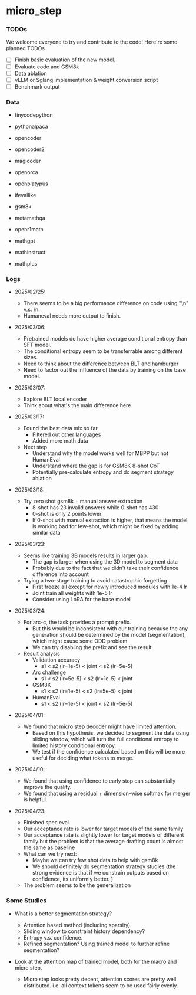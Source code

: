 # micro_step

### TODOs
We welcome everyone to try and contribute to the code! Here're some planned TODOs
- [ ] Finish basic evaluation of the new model. 
- [ ] Evaluate code and GSM8k
- [ ] Data ablation
- [ ] vLLM or Sglang implementation & weight conversion script
- [ ] Benchmark output

### Data
* tinycodepython
* pythonalpaca
* opencoder
* opencoder2
* magicoder

* openorca
* openplatypus
* ifevallike
* gsm8k

* metamathqa
* openr1math
* mathgpt
* mathinstruct
* mathplus

### Logs
- 2025/02/25: 
    * There seems to be a big performance difference on code using "\n" v.s. \n. 
    * Humaneval needs more output to finish. 

- 2025/03/06:
    * Pretrained models do have higher average conditional entropy than SFT model. 
    * The conditional entropy seem to be transferrable among different sizes. 
    * Need to think about the difference between BLT and hamburger
    * Need to factor out the influence of the data by training on the base model. 

- 2025/03/07:
    * Explore BLT local encoder
    * Think about what's the main difference here

- 2025/03/17:
    * Found the best data mix so far
        - Filtered out other languages
        - Added more math data
    * Next step
        - Understand why the model works well for MBPP but not HumanEval
        - Understand where the gap is for GSM8K 8-shot CoT
        - Potentially pre-calculate entropy and do segment strategy ablation
- 2025/03/18:
    * Try zero shot gsm8k + manual answer extraction
        - 8-shot has 23 invalid answers while 0-shot has 430
        - 0-shot is only 2 points lower
        - If 0-shot with manual extraction is higher, that means the model is working bad for few-shot, which might be fixed by adding similar data
- 2025/03/23:
    * Seems like training 3B models results in larger gap.
        - The gap is larger when using the 3D model to segment data
        - Probably due to the fact that we didn't take their confidence difference into account
    * Trying a two-stage training to avoid catastrophic forgetting
        - First freeze all except for newly introduced modules with 1e-4 lr
        - Joint train all weights with 1e-5 lr
        - Consider using LoRA for the base model
- 2025/03/24:
    * For arc-c, the task provides a prompt prefix.
        - But this would be inconsistent with our training because the any generation should be determined by the model (segmentation), which might cause some ODD problem
        - We can try disabling the prefix and see the result
    * Result analysis
        - Validation accuracy
            * s1 < s2 (lr=1e-5) < joint < s2 (lr=5e-5)
        - Arc challenge
            * s1 < s2 (lr=5e-5) < s2 (lr=1e-5) < joint
        - GSM8K
            * s1 < s2 (lr=1e-5) < s2 (lr=5e-5) < joint
        - HumanEval
            * s1 < s2 (lr=1e-5) < joint < s2 (lr=5e-5)
- 2025/04/01:
    * We found that micro step decoder might have limited attention. 
        - Based on this hypothesis, we decided to segment the data using sliding window, which will turn the full conditional entropy to limited history conditional entropy. 
        - We test if the confidence calculated based on this will be more useful for deciding what tokens to merge. 
- 2025/04/10:
    * We found that using confidence to early stop can substantially improve the quality. 
    * We found that using a residual + dimension-wise softmax for merger is helpful.
- 2025/04/23:
    * Finished spec eval
    * Our acceptance rate is lower for target models of the same family
    * Our acceptance rate is slightly lower for target models of different family but the problem is that the average drafting count is almost the same as baseline
    * What can we try next:
        - Maybe we can try few shot data to help with gsm8k
        - We should definitely do segmentation strategy studies (the strong evidence is that if we constrain outputs based on confidence, its uniformly better. )
    * The problem seems to be the generalization

### Some Studies

- What is a better segmentation strategy? 
    * Attention based method (including sparsity). 
    * Sliding window to constraint history dependency?
    * Entropy v.s. confidence. 
    * Refined segmentation? Using trained model to further refine segmentation?

- Look at the attention map of trained model, both for the macro and micro step. 
    * Micro step looks pretty decent, attention scores are pretty well distributed. i.e. all context tokens seem to be used fairly evenly. 
